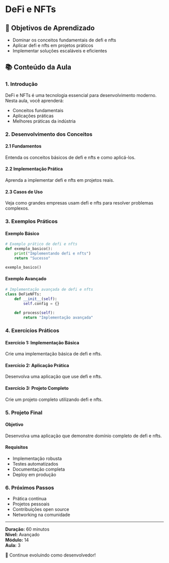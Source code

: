 # DeFi e NFTs

## 🎯 Objetivos de Aprendizado
- Dominar os conceitos fundamentais de defi e nfts
- Aplicar defi e nfts em projetos práticos
- Implementar soluções escaláveis e eficientes

## 📚 Conteúdo da Aula

### 1. Introdução
DeFi e NFTs é uma tecnologia essencial para desenvolvimento moderno. Nesta aula, você aprenderá:

- Conceitos fundamentais
- Aplicações práticas
- Melhores práticas da indústria

### 2. Desenvolvimento dos Conceitos

#### 2.1 Fundamentos
Entenda os conceitos básicos de defi e nfts e como aplicá-los.

#### 2.2 Implementação Prática
Aprenda a implementar defi e nfts em projetos reais.

#### 2.3 Casos de Uso
Veja como grandes empresas usam defi e nfts para resolver problemas complexos.

### 3. Exemplos Práticos

#### Exemplo Básico
```python
# Exemplo prático de defi e nfts
def exemplo_basico():
    print("Implementando defi e nfts")
    return "Sucesso"

exemplo_basico()
```

#### Exemplo Avançado
```python
# Implementação avançada de defi e nfts
class DeFieNFTs:
    def __init__(self):
        self.config = {}
    
    def process(self):
        return "Implementação avançada"
```

### 4. Exercícios Práticos

#### Exercício 1: Implementação Básica
Crie uma implementação básica de defi e nfts.

#### Exercício 2: Aplicação Prática
Desenvolva uma aplicação que use defi e nfts.

#### Exercício 3: Projeto Completo
Crie um projeto completo utilizando defi e nfts.

### 5. Projeto Final

#### Objetivo
Desenvolva uma aplicação que demonstre domínio completo de defi e nfts.

#### Requisitos
- Implementação robusta
- Testes automatizados
- Documentação completa
- Deploy em produção

### 6. Próximos Passos

- Prática contínua
- Projetos pessoais
- Contribuições open source
- Networking na comunidade

---

**Duração:** 60 minutos  
**Nível:** Avançado  
**Módulo:** 14  
**Aula:** 3  

🎉 Continue evoluindo como desenvolvedor!
